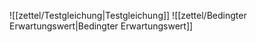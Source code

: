 ![[zettel/Testgleichung|Testgleichung]]
![[zettel/Bedingter Erwartungswert|Bedingter Erwartungswert]]